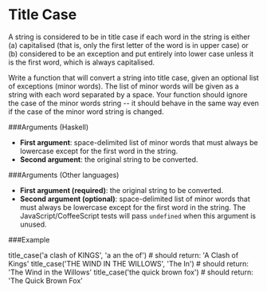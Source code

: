 # Title Case
A string is considered to be in title case if each word in the string is either (a) capitalised (that is, only the first letter of the word is in upper case) or (b) considered to be an exception and put entirely into lower case unless it is the first word, which is always capitalised.

Write a function that will convert a string into title case, given an optional list of exceptions (minor words).  The list of minor words will be given as a string with each word separated by a space.  Your function should ignore the case of the minor words string -- it should behave in the same way even if the case of the minor word string is changed.

###Arguments (Haskell)

* **First argument**: space-delimited list of minor words that must always be lowercase except for the first word in the string.
* **Second argument**: the original string to be converted.

###Arguments (Other languages)

* **First argument (required)**: the original string to be converted.
* **Second argument (optional)**: space-delimited list of minor words that must always be lowercase except for the first word in the string. The JavaScript/CoffeeScript tests will pass `undefined` when this argument is unused.

###Example


title_case('a clash of KINGS', 'a an the of') # should return: 'A Clash of Kings'
title_case('THE WIND IN THE WILLOWS', 'The In') # should return: 'The Wind in the Willows'
title_case('the quick brown fox') # should return: 'The Quick Brown Fox'

